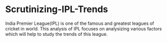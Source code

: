 # Scrutinizing-IPL-Trends
India Premier League(IPL) is one of the famous and greatest leagues of cricket in world. This analysis of IPL focuses on analysizing various factors which will help to study the trends of this league.
